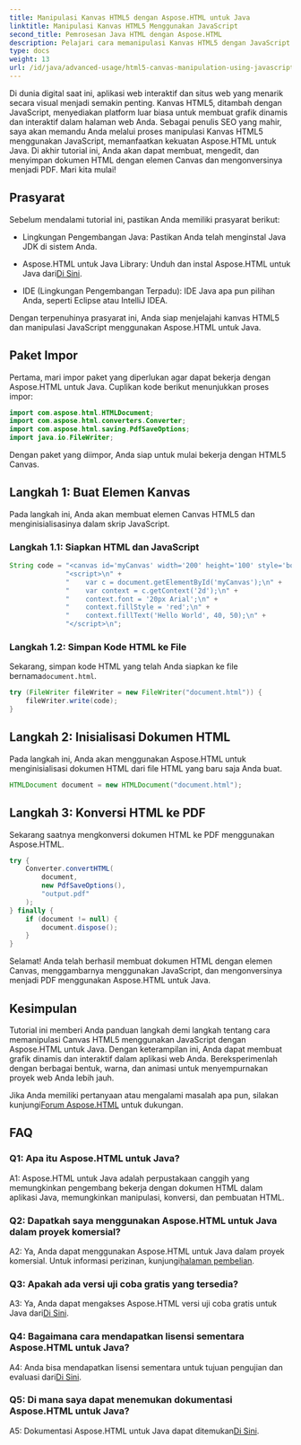```yaml
---
title: Manipulasi Kanvas HTML5 dengan Aspose.HTML untuk Java
linktitle: Manipulasi Kanvas HTML5 Menggunakan JavaScript
second_title: Pemrosesan Java HTML dengan Aspose.HTML
description: Pelajari cara memanipulasi Kanvas HTML5 dengan JavaScript menggunakan Aspose.HTML untuk Java. Buat grafik dinamis dan konversikan ke PDF.
type: docs
weight: 13
url: /id/java/advanced-usage/html5-canvas-manipulation-using-javascript/
---
```

Di dunia digital saat ini, aplikasi web interaktif dan situs web yang menarik secara visual menjadi semakin penting. Kanvas HTML5, ditambah dengan JavaScript, menyediakan platform luar biasa untuk membuat grafik dinamis dan interaktif dalam halaman web Anda. Sebagai penulis SEO yang mahir, saya akan memandu Anda melalui proses manipulasi Kanvas HTML5 menggunakan JavaScript, memanfaatkan kekuatan Aspose.HTML untuk Java. Di akhir tutorial ini, Anda akan dapat membuat, mengedit, dan menyimpan dokumen HTML dengan elemen Canvas dan mengonversinya menjadi PDF. Mari kita mulai!

## Prasyarat

Sebelum mendalami tutorial ini, pastikan Anda memiliki prasyarat berikut:

- Lingkungan Pengembangan Java: Pastikan Anda telah menginstal Java JDK di sistem Anda.

-  Aspose.HTML untuk Java Library: Unduh dan instal Aspose.HTML untuk Java dari[Di Sini](https://releases.aspose.com/html/java/).

- IDE (Lingkungan Pengembangan Terpadu): IDE Java apa pun pilihan Anda, seperti Eclipse atau IntelliJ IDEA.

Dengan terpenuhinya prasyarat ini, Anda siap menjelajahi kanvas HTML5 dan manipulasi JavaScript menggunakan Aspose.HTML untuk Java.

## Paket Impor

Pertama, mari impor paket yang diperlukan agar dapat bekerja dengan Aspose.HTML untuk Java. Cuplikan kode berikut menunjukkan proses impor:

```java
import com.aspose.html.HTMLDocument;
import com.aspose.html.converters.Converter;
import com.aspose.html.saving.PdfSaveOptions;
import java.io.FileWriter;
```

Dengan paket yang diimpor, Anda siap untuk mulai bekerja dengan HTML5 Canvas.


## Langkah 1: Buat Elemen Kanvas

Pada langkah ini, Anda akan membuat elemen Canvas HTML5 dan menginisialisasinya dalam skrip JavaScript.

### Langkah 1.1: Siapkan HTML dan JavaScript

```java
String code = "<canvas id='myCanvas' width='200' height='100' style='border:1px solid #d3d3d3;'></canvas>\n" +
              "<script>\n" +
              "    var c = document.getElementById('myCanvas');\n" +
              "    var context = c.getContext('2d');\n" +
              "    context.font = '20px Arial';\n" +
              "    context.fillStyle = 'red';\n" +
              "    context.fillText('Hello World', 40, 50);\n" +
              "</script>\n";
```

### Langkah 1.2: Simpan Kode HTML ke File

 Sekarang, simpan kode HTML yang telah Anda siapkan ke file bernama`document.html`.

```java
try (FileWriter fileWriter = new FileWriter("document.html")) {
    fileWriter.write(code);
}
```

## Langkah 2: Inisialisasi Dokumen HTML

Pada langkah ini, Anda akan menggunakan Aspose.HTML untuk menginisialisasi dokumen HTML dari file HTML yang baru saja Anda buat.

```java
HTMLDocument document = new HTMLDocument("document.html");
```

## Langkah 3: Konversi HTML ke PDF

Sekarang saatnya mengkonversi dokumen HTML ke PDF menggunakan Aspose.HTML.

```java
try {
    Converter.convertHTML(
        document,
        new PdfSaveOptions(),
        "output.pdf"
    );
} finally {
    if (document != null) {
        document.dispose();
    }
}
```

Selamat! Anda telah berhasil membuat dokumen HTML dengan elemen Canvas, menggambarnya menggunakan JavaScript, dan mengonversinya menjadi PDF menggunakan Aspose.HTML untuk Java.

## Kesimpulan

Tutorial ini memberi Anda panduan langkah demi langkah tentang cara memanipulasi Canvas HTML5 menggunakan JavaScript dengan Aspose.HTML untuk Java. Dengan keterampilan ini, Anda dapat membuat grafik dinamis dan interaktif dalam aplikasi web Anda. Bereksperimenlah dengan berbagai bentuk, warna, dan animasi untuk menyempurnakan proyek web Anda lebih jauh.

 Jika Anda memiliki pertanyaan atau mengalami masalah apa pun, silakan kunjungi[Forum Aspose.HTML](https://forum.aspose.com/) untuk dukungan.

## FAQ

### Q1: Apa itu Aspose.HTML untuk Java?

A1: Aspose.HTML untuk Java adalah perpustakaan canggih yang memungkinkan pengembang bekerja dengan dokumen HTML dalam aplikasi Java, memungkinkan manipulasi, konversi, dan pembuatan HTML.

### Q2: Dapatkah saya menggunakan Aspose.HTML untuk Java dalam proyek komersial?

 A2: Ya, Anda dapat menggunakan Aspose.HTML untuk Java dalam proyek komersial. Untuk informasi perizinan, kunjungi[halaman pembelian](https://purchase.aspose.com/buy).

### Q3: Apakah ada versi uji coba gratis yang tersedia?

A3: Ya, Anda dapat mengakses Aspose.HTML versi uji coba gratis untuk Java dari[Di Sini](https://releases.aspose.com/).

### Q4: Bagaimana cara mendapatkan lisensi sementara Aspose.HTML untuk Java?

 A4: Anda bisa mendapatkan lisensi sementara untuk tujuan pengujian dan evaluasi dari[Di Sini](https://purchase.aspose.com/temporary-license/).

### Q5: Di mana saya dapat menemukan dokumentasi Aspose.HTML untuk Java?

 A5: Dokumentasi Aspose.HTML untuk Java dapat ditemukan[Di Sini](https://reference.aspose.com/html/java/).